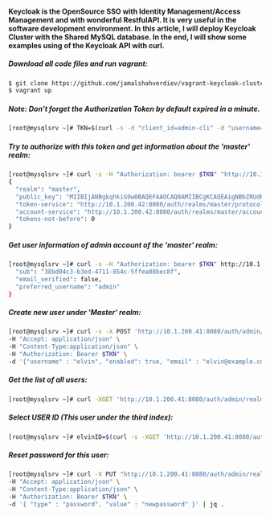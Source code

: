 #### Keycloak is the OpenSource SSO with Identity Management/Access Management and with wonderful RestfulAPI. It is very useful in the software development environment. In this article, I will deploy Keycloak Cluster with the Shared MySQL database. In the end, I will show some examples using of the Keycloak API with curl.
 
##### Download all code files and run vagrant:
```bash
$ git clone https://github.com/jamalshahverdiev/vagrant-keycloak-cluster-mysql.git && cd vagrant-keycloak-cluster-mysql
$ vagrant up
```

##### Note: Don't forget the Authorization Token by default expired in a minute.
```bash
[root@mysqlsrv ~]# TKN=$(curl -s -d "client_id=admin-cli" -d "username=admin" -d "password=admin" -d "grant_type=password" "http://10.1.200.41:8080/auth/realms/master/protocol/openid-connect/token" | jq '.access_token' | tr -d '"')
```

##### Try to authorize with this token and get information about the 'master' realm:
```bash
[root@mysqlsrv ~]# curl -s -H "Authorization: bearer $TKN" "http://10.1.200.42:8080/auth/realms/master" | jq
{
  "realm": "master",
  "public_key": "MIIBIjANBgkqhkiG9w0BAQEFAAOCAQ8AMIIBCgKCAQEAigNBbZRUdRoQKplRmepdyqOdNCMKbtHB/YdLucEGt3fyhZkb+9dpSDMzYbhgPL+Z/t6+tnO+liMKF9dvzjyaZHRorGBJcArDk/S7r4iWUWUckT4Yzbe5+EiMGxh4BoJbQMMgyVXbaykQL1jwl8wipYLgciwAGl/QuM5gaLWmaWNPJ3g0oru9IabD2UQOO6maEwdjmwVOsnhk5UMKTreuY0CUAY01C5I7TldIfGUau/PRcI9OhYSvgYcfSUV4Q5JikKgb0wiS3VEuoSQFkQ5r9gpRT6IuN1F/C3BPiPyheFEeqUP9MFfiVg71TyMqq6Zl+3UDeBDwTxjECzIc3n0KvwIDAQAB",
  "token-service": "http://10.1.200.42:8080/auth/realms/master/protocol/openid-connect",
  "account-service": "http://10.1.200.42:8080/auth/realms/master/account",
  "tokens-not-before": 0
}
```

##### Get user information of admin account of the 'master' realm:
```bash
[root@mysqlsrv ~]# curl -s -H "Authorization: bearer $TKN" http://10.1.200.41:8080/auth/realms/master/protocol/openid-connect/userinfo | jq                                     {
  "sub": "38bd04c3-b3ed-4711-854c-5ffea88bec8f",
  "email_verified": false,
  "preferred_username": "admin"
}
```

##### Create new user under 'Master' realm:
```bash
[root@mysqlsrv ~]# curl -s -X POST 'http://10.1.200.41:8080/auth/admin/realms/master/users?realm=master' \
-H "Accept: application/json" \
-H "Content-Type:application/json" \
-H "Authorization: Bearer $TKN" \
-d '{"username" : "elvin", "enabled": true, "email" : "elvin@example.com", "firstName": "Elvin", "lastName": "Asadov", "credentials" : [{ "type" : "password", "value" : "freebsd" } ], "realmRoles": [ "user", "offline_access"  ], "clientRoles": {"account": [ "manage-account" ] } }' | jq 
```

##### Get the list of all users:
```bash
[root@mysqlsrv ~]# curl -XGET 'http://10.1.200.41:8080/auth/admin/realms/master/users?realm=master' -H "Authorization: Bearer $TKN" | jq
```

##### Select USER ID (This user under the third index):
```bash
[root@mysqlsrv ~]# elvinID=$(curl -s -XGET 'http://10.1.200.41:8080/auth/admin/realms/master/users?realm=master' -H "Authorization: Bearer $TKN" | jq '.[2].id' | tr -d '"')
```

##### Reset password for this user:
```bash
[root@mysqlsrv ~]# curl -X PUT "http://10.1.200.41:8080/auth/admin/realms/master/users/$elvinID/reset-password" \
-H "Accept: application/json" \
-H "Content-Type:application/json" \
-H "Authorization: Bearer $TKN" \
-d '{ "type" : "password", "value" : "newpassword" }' | jq .
```
